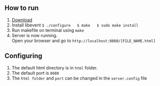 ## How to run
1. [Download](http://sourceforge.net/projects/levent/files/libevent/libevent-2.1/libevent-2.1.5-beta.tar.gz/download)
2. Install libevent 
     `$ ./configure  
	 $ make  
	 $ sudo make install`  
2. Run makefile on terminal using
     `make`
3. Server is now running.  
Open your browser and go to `http://localhost:8080/[FILE_NAME.html]` 

## Configuring
1. The default html directory is in `html` folder.  
2. The default port is `8080`
3. The `html folder` and `port` can be changed in the `server.config` file

